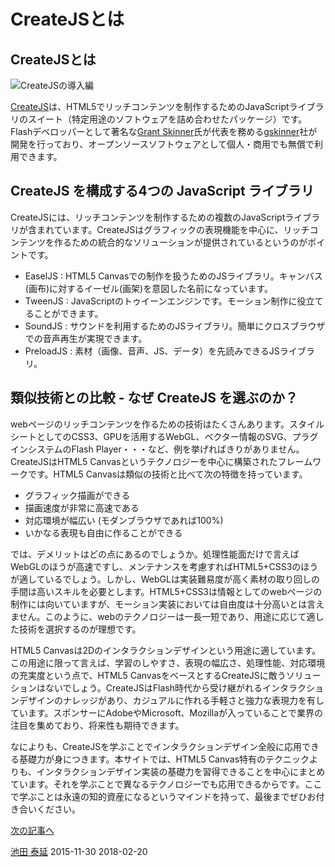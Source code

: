 # CreateJSとは

## CreateJSとは

![CreateJSの導入編](../imgs/title_createjs.jpg)

[CreateJS](http://www.createjs.com)は、HTML5でリッチコンテンツを制作するためのJavaScriptライブラリのスイート（特定用途のソフトウェアを詰め合わせたパッケージ）です。Flashデベロッパーとして著名な[Grant Skinner](https://twitter.com/gskinner)氏が代表を務める[gskinner](http://gskinner.com/)社が開発を行っており、オープンソースソフトウェアとして個人・商用でも無償で利用できます。

## CreateJS を構成する4つの JavaScript ライブラリ

CreateJSには、リッチコンテンツを制作するための複数のJavaScriptライブラリが含まれています。CreateJSはグラフィックの表現機能を中心に、リッチコンテンツを作るための統合的なソリューションが提供されているというのがポイントです。

- EaselJS	: HTML5 Canvasでの制作を扱うためのJSライブラリ。キャンバス(画布)に対するイーゼル(画架)を意図した名前になっています。
- TweenJS	: JavaScriptのトゥイーンエンジンです。モーション制作に役立てることができます。
- SoundJS	: サウンドを利用するためのJSライブラリ。簡単にクロスブラウザでの音声再生が実現できます。
- PreloadJS	: 素材（画像、音声、JS、データ）を先読みできるJSライブラリ。


## 類似技術との比較 - なぜ CreateJS を選ぶのか？

webページのリッチコンテンツを作るための技術はたくさんあります。スタイルシートとしてのCSS3、GPUを活用するWebGL、ベクター情報のSVG、プラグインシステムのFlash Player・・・など、例を挙げればきりがありません。CreateJSはHTML5 Canvasというテクノロジーを中心に構築されたフレームワークです。HTML5 Canvasは類似の技術と比べて次の特徴を持っています。

- グラフィック描画ができる
- 描画速度が非常に高速である
- 対応環境が幅広い (モダンブラウザであれば100%)
- いかなる表現も自由に作ることができる

では、デメリットはどの点にあるのでしょうか。処理性能面だけで言えばWebGLのほうが高速ですし、メンテナンスを考慮すればHTML5+CSS3のほうが適しているでしょう。しかし、WebGLは実装難易度が高く素材の取り回しの手間は高いスキルを必要とします。HTML5+CSS3は情報としてのwebページの制作には向いていますが、モーション実装においては自由度は十分高いとは言えません。このように、webのテクノロジーは一長一短であり、用途に応じて適した技術を選択するのが理想です。

HTML5 Canvasは2Dのインタラクションデザインという用途に適しています。この用途に限って言えば、学習のしやすさ、表現の幅広さ、処理性能、対応環境の充実度という点で、HTML5 CanvasをベースとするCreateJSに敵うソリューションはないでしょう。CreateJSはFlash時代から受け継がれるインタラクションデザインのナレッジがあり、カジュアルに作れる手軽さと強力な表現力を有しています。スポンサーにAdobeやMicrosoft、Mozillaが入っていることで業界の注目を集めており、将来性も期待できます。

なによりも、CreateJSを学ぶことでインタラクションデザイン全般に応用できる基礎力が身につきます。本サイトでは、HTML5 Canvas特有のテクニックよりも、インタラクションデザイン実装の基礎力を習得できることを中心にまとめています。それを学ぶことで異なるテクノロジーでも応用できるからです。ここで学ぶことは永遠の知的資産になるというマインドを持って、最後までぜひお付き合いください。


[次の記事へ](basic_showcase.md)


<article-author>[池田 泰延](https://twitter.com/clockmaker)</article-author>
<article-date-published>2015-11-30</article-date-published>
<article-date-modified>2018-02-20</article-date-modified>
